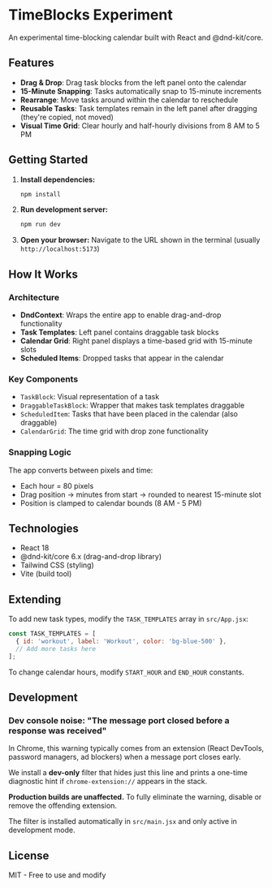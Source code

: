 # TimeBlocks Experiment

An experimental time-blocking calendar built with React and @dnd-kit/core.

## Features

- **Drag & Drop**: Drag task blocks from the left panel onto the calendar
- **15-Minute Snapping**: Tasks automatically snap to 15-minute increments
- **Rearrange**: Move tasks around within the calendar to reschedule
- **Reusable Tasks**: Task templates remain in the left panel after dragging (they're copied, not moved)
- **Visual Time Grid**: Clear hourly and half-hourly divisions from 8 AM to 5 PM

## Getting Started

1. **Install dependencies:**
   ```bash
   npm install
   ```

2. **Run development server:**
   ```bash
   npm run dev
   ```

3. **Open your browser:**
   Navigate to the URL shown in the terminal (usually `http://localhost:5173`)

## How It Works

### Architecture

- **DndContext**: Wraps the entire app to enable drag-and-drop functionality
- **Task Templates**: Left panel contains draggable task blocks
- **Calendar Grid**: Right panel displays a time-based grid with 15-minute slots
- **Scheduled Items**: Dropped tasks that appear in the calendar

### Key Components

- `TaskBlock`: Visual representation of a task
- `DraggableTaskBlock`: Wrapper that makes task templates draggable
- `ScheduledItem`: Tasks that have been placed in the calendar (also draggable)
- `CalendarGrid`: The time grid with drop zone functionality

### Snapping Logic

The app converts between pixels and time:
- Each hour = 80 pixels
- Drag position → minutes from start → rounded to nearest 15-minute slot
- Position is clamped to calendar bounds (8 AM - 5 PM)

## Technologies

- React 18
- @dnd-kit/core 6.x (drag-and-drop library)
- Tailwind CSS (styling)
- Vite (build tool)

## Extending

To add new task types, modify the `TASK_TEMPLATES` array in `src/App.jsx`:

```javascript
const TASK_TEMPLATES = [
  { id: 'workout', label: 'Workout', color: 'bg-blue-500' },
  // Add more tasks here
];
```

To change calendar hours, modify `START_HOUR` and `END_HOUR` constants.

## Development

### Dev console noise: "The message port closed before a response was received"

In Chrome, this warning typically comes from an extension (React DevTools, password managers, ad blockers) when a message port closes early.  

We install a **dev-only** filter that hides just this line and prints a one-time diagnostic hint if `chrome-extension://` appears in the stack.  

**Production builds are unaffected.** To fully eliminate the warning, disable or remove the offending extension.

The filter is installed automatically in `src/main.jsx` and only active in development mode.

## License

MIT - Free to use and modify

